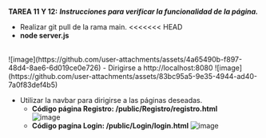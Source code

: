 **TAREA 11 Y 12:**
***Instrucciones para verificar la funcionalidad de la página.***
- Realizar git pull de la rama main.
<<<<<<< HEAD
-   **node server.js**
  <br>
![image](https://github.com/user-attachments/assets/4a65490b-f897-48d4-8ae6-6d019ce0e726)
- Dirigirse a http://localhost:8080
![image](https://github.com/user-attachments/assets/83bc95a5-9e35-4944-ad40-7a0f83def4b5)

- Utilizar la navbar para dirigirse a las páginas deseadas.
   - **Código página Registro: /public/Registro/registro.html**
     <br>
![image](https://github.com/user-attachments/assets/698a4bc8-8d73-4ff4-a50e-3b115ca683b5)
  - **Código pagína Login: /public/Login/login.html**
![image](https://github.com/user-attachments/assets/2e2baaaa-8e28-4ae8-ae1d-9bb5a6833291)




